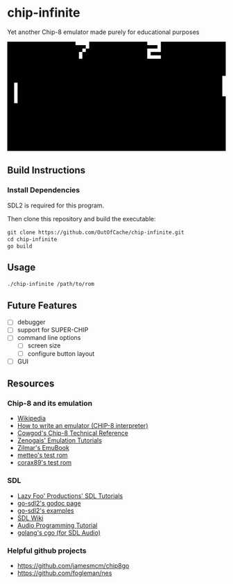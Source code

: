 # chip-infinite
Yet another Chip-8 emulator made purely for educational purposes

![demo of PONG playing in emulator](demo/chip8-demo.gif)

## Build Instructions

### Install Dependencies
SDL2 is required for this program.

Then clone this repository and build the executable:
```
git clone https://github.com/OutOfCache/chip-infinite.git
cd chip-infinite
go build
```

## Usage
```
./chip-infinite /path/to/rom
```

## Future Features
* [ ] debugger
* [ ] support for SUPER-CHIP
* [ ] command line options  
  * [ ] screen size
  * [ ] configure button layout
* [ ] GUI

## Resources
### Chip-8 and its emulation
* [Wikipedia](http://en.wikipedia.org/wiki/CHIP-8)
* [How to write an emulator (CHIP-8 interpreter)](http://www.multigesture.net/articles/how-to-write-an-emulator-chip-8-interpreter/)
* [Cowgod's Chip-8 Technical Reference](http://devernay.free.fr/hacks/chip8/C8TECH10.HTM#00E0)
* [Zenogais' Emulation Tutorials](http://www.multigesture.net/wp-content/uploads/mirror/zenogais/Tutorials.htm)
* [Zilmar's EmuBook](http://emubook.emulation64.com/)
* [metteo's test rom](https://github.com/metteo/chip8-test-rom)
* [corax89's test rom](https://github.com/corax89/chip8-test-rom)

### SDL
* [Lazy Foo' Productions' SDL Tutorials](https://lazyfoo.net/tutorials/SDL/index.php)
* [go-sdl2's godoc page](https://godoc.org/github.com/veandco/go-sdl2/sdl#PauseAudio)
* [go-sdl2's examples](https://github.com/veandco/go-sdl2-examples/tree/e79e66a8c075ffd2bd0511f9f2f6f7f7047d4c4c/examples)
* [SDL Wiki](https://wiki.libsdl.org/FrontPage)
* [Audio Programming Tutorial](https://www.youtube.com/playlist?list=PLEETnX-uPtBVpZvp-R2daNfy9k3-L-Q3u)
* [golang's cgo (for SDL Audio)](https://github.com/golang/go/wiki/cgo#function-variables)


### Helpful github projects
* https://github.com/jamesmcm/chip8go
* https://github.com/fogleman/nes

